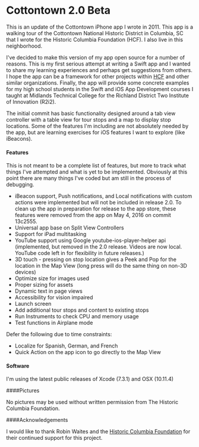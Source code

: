 # Cottontown 2.0 Beta

This is an update of the Cottontown iPhone app I wrote in 2011.  This app is a walking tour of the Cottontown National Historic District in Columbia, SC that I wrote for the Historic Columbia Foundation (HCF).  I also live in this neighborhood.

I've decided to make this version of my app open source for a number of reasons.  This is my first serious attempt at writing a Swift app and I wanted to share my learning experiences and perhaps get suggestions from others.  I hope the app can be a framework for other projects within [HCF](http://www.historiccolumbia.org/take-a-tour) and other similar organizations. Finally, the app will provide some concrete examples for my high school students in the Swift and iOS App Development courses I taught at Midlands Technical College for the Richland District Two Institute of Innovation (R2i2).

The initial commit has basic functionality designed around a tab view controller with a table view for tour stops and a map to display stop locations.  Some of the features I'm including are not absolutely needed by the app, but are learning exercises for iOS features I want to explore (like iBeacons).

#### Features

This is not meant to be a complete list of features, but more to track what things I've attempted and what is yet to be implemented.  Obviously at this point there are many things I've coded but am still in the process of debugging.

* iBeacon support, Push notifications, and Local notifications with custom actions were implemented but will not be included in release 2.0.  To clean up the app in preparation for release to the app store, these features were removed from the app on May 4, 2016 on commit 13c2555.
* Universal app base on Split View Controllers
* Support for iPad multitasking
* YouTube support using Google youtube-ios-player-helper api (implemented, but removed in the 2.0 release. Videos are now local.  YouTube code left in for flexibility in future releases.)
* 3D touch - pressing on stop location gives a Peek and Pop for the location in the Map View (long press will do the same thing on non-3D devices)
* Optimize size for images used
* Proper sizing for assets
* Dynamic text in page views
* Accessibility for vision impaired
* Launch screen
* Add additional tour stops and content to existing stops
* Run Instruments to check CPU and memory usage
* Test functions in Airplane mode

Defer the following due to time constraints:

* Localize for Spanish, German, and French
*  Quick Action on the app icon to go directly to the Map View

#### Software

I'm using the latest public releases of Xcode (7.3.1) and OSX (10.11.4)

####Pictures

No pictures may be used without written permission from The Historic Columbia Foundation.

####Acknowledgements

I would like to thank Robin Waites and the [Historic Columbia Foundation](http://www.historiccolumbia.org) for their continued support for this project. 
 